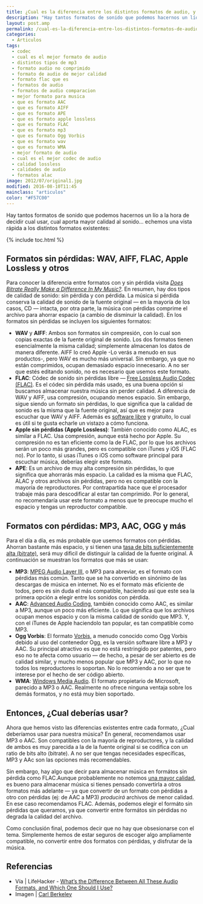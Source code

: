 ```yaml
---
title: ¿Cual es la diferencia entre los distintos formatos de audio, y cual debería elegir?
description: "Hay tantos formatos de sonido que podemos hacernos un lío a la hora de decidir cual usar, cual aporta mayor calidad al sonido... echemos una vista rápida a los distintos formatos existentes:"
layout: post.amp
permalink: /cual-es-la-diferencia-entre-los-distintos-formatos-de-audio-y-cual-deberia-elegir/
categories:
  - Articulos
tags:
  - codec
  - cual es el mejor formato de audio
  - distintos tipos de mp3
  - formato audio no comprimido
  - formato de audio de mejor calidad
  - formato flac que es
  - formatos de audio
  - formatos de audio comparacion
  - mejor formato para musica
  - que es formato AAC
  - que es formato AIFF
  - que es formato APE
  - que es formato apple lossless
  - que es formato FLAC
  - que es formato mp3
  - que es formato Ogg Vorbis
  - que es formato wav
  - que es formato WMA
  - mejor formato de audio
  - cual es el mejor codec de audio
  - calidad lossless
  - calidades de audio
  - formatos alac
image: 2012/07/original1.jpg
modified: 2016-08-10T11:45
mainclass: "articulos"
color: "#F57C00"
---
```


<figure>
  <amp-img on="tap:lightbox1" role="button" tabindex="0" layout="responsive" src="/assets/img/2012/07/original1.jpg" width="640px" height="360px"></amp-img>
</figure>

Hay tantos formatos de sonido que podemos hacernos un lío a la hora de decidir cual usar, cual aporta mayor calidad al sonido&#8230; echemos una vista rápida a los distintos formatos existentes:

{% include toc.html %}

## Formatos sin pérdidas: WAV, AIFF, FLAC, Apple Lossless y otros

Para conocer la diferencia entre formatos con y sin pérdida visita *<a href="http://lifehacker.com/5810575/does-bitrate-really-make-a-difference-in-my-music" target="_blank">Does Bitrate Really Make a Difference In My Music?</a>*. En resumen, hay dos tipos de calidad de sonido: sin pérdida y con pérdida. La música si pérdida conserva la calidad de sonido de la fuente original &#8212; en la mayoría de los casos, CD &#8212; intacta, por otra parte, la música con pérdidas comprime el archivo para ahorrar espacio (a cambio de disminuir la calidad). En los formatos sin pérdidas se incluyen los siguientes formatos:

<!--ad-->

* **WAV** y **AIFF**: Ambos son formatos sin compresión, con lo cual son copias exactas de la fuente original de sonido. Los dos formatos tienen esencialmente la misma calidad; simplemente almacenan los datos de manera diferente. AIFF lo creó Apple -Lo verás a menudo en sus productos-, pero WAV es mucho más universal. Sin embargo, ya que no están comprimidos, ocupan demasiado espacio innecesario. A no ser que estés editando sonido, no es necesario que usemos este formato.
* **FLAC**: Códec de sonido sin pérdidas libre &#8212; <a href="http://en.wikipedia.org/wiki/FLAC" target="_blank">Free Lossless Audio Codec (FLAC)</a>. Es el códec sin pérdida más usado, es una buena opción si buscamos almacenar nuestra música sin perder calidad. A diferencia de WAV y AIFF, usa compresión, ocupando menos espacio. Sin embargo, sigue siendo un formato sin pérdidas, lo que significa que la calidad de sonido es la misma que la fuente original, así que es mejor para escuchar que WAV y AIFF. Además es <a href="/tags/#software-libre" target="_blank">software libre</a> y gratuito, lo cual es útil si te gusta echarle un vistazo a cómo funciona.
* **Apple sin pérdidas (Apple Lossless)**: También conocido como ALAC, es similar a FLAC. Usa compresión, aunque está hecho por Apple. Su compresión no es tan eficiente como la de FLAC, por lo que los archivos serán un poco más grandes, pero es compatible con iTunes y iOS (FLAC no). Por lo tanto, si usas iTunes o iOS como software principal para escuchar música, deberías elegir este formato.
* **APE**: Es un archivo de muy alta compresión sin pérdidas, lo que significa que ahorrarás más espacio. La calidad es la misma que FLAC, ALAC y otros archivos sin pérdidas, pero no es compatible con la mayoría de reproductores. Por contrapartida hace que el procesador trabaje más para descodificar al estar tan comprimido. Por lo general, no recomendaría usar este formato a menos que te preocupe mucho el espacio y tengas un reproductor compatible.

## Formatos con pérdidas: MP3, AAC, OGG y más

<figure>
  <amp-img on="tap:lightbox1" role="button" tabindex="0" layout="responsive" src="/assets/img/2012/07/original-11-300x195.jpg" width="300px" height="195px"></amp-img>
</figure>

Para el día a día, es más probable que usemos formatos con pérdidas. Ahorran bastante más espacio, y si tienen una <a href="http://lifehacker.com/5810575/does-bitrate-really-make-a-difference-in-my-music" target="_blank">tasa de bits suficientemente alta (bitrate)</a>, será muy dificil de distinguir la calidad de la fuente original. A continuación se muestran los formatos que más se usan:

* **MP3**: <a href="http://en.wikipedia.org/wiki/MP3" target="_blank">MPEG Audio Layer III</a>, o MP3 para abreviar, es el formato con pérdidas más común. Tanto que se ha convertido en sinónimo de las descargas de música en internet. No es el formato más eficiente de todos, pero es sin duda el más compatible, haciendo así que este sea la primera opción a elegir entre los sonidos con pérdida.
* **AAC**: <a href="http://en.wikipedia.org/wiki/Aac" target="_blank">Advanced Audio Coding</a>, también conocido como AAC, es similar a MP3, aunque un poco más eficiente. Lo que significa que los archivos ocupan menos espacio y con la misma calidad de sonido que MP3. Y, con el iTunes de Apple haciendolo tan popular, es tan compatible como MP3.
* **Ogg Vorbis**: El formato <a href="http://en.wikipedia.org/wiki/Ogg_vorbis" target="_blank">Vorbis</a>, a menudo conocido como Ogg Vorbis debido al uso del contenedor Ogg, es la versión software libre a MP3 y AAC. Su principal atractivo es que no está restringido por patentes, pero eso no te afecta como usuario &#8212; de hecho, a pesar de ser abierto es de calidad similar, y mucho menos popular que MP3 y AAC, por lo que no todos los reproductores lo soportan. No lo recomiendo a no ser que te interese por el hecho de ser código abierto.
* **WMA**: <a href="http://en.wikipedia.org/wiki/Windows_Media_Audio" target="_blank">Windows Media Audio</a>. El formato propietario de Microsoft, parecido a MP3 o AAC. Realmente no ofrece ninguna ventaja sobre los demás formatos, y no está muy bien soportado.

## Entonces, ¿Cual deberías usar?

Ahora que hemos visto las diferencias existentes entre cada formato, ¿Cual deberíamos usar para nuestra música? En general, recomendamos usar MP3 o AAC. Son compatibles con la mayoría de reproductores, y la calidad de ambos es muy parecida a la de la fuente original si se codifica con un ratio de bits alto (bitrate). A no ser que tengas necesidades específicas, MP3 y AAc son las opciones más recomendables.

Sin embargo, hay algo que decir para almacenar música en formátos sin pérdida como FLAC.Aunque probablemente no notemos <a href="http://lifehacker.com/5921889/concluding-the-great-mp3-bitrate-experiment" target="_blank">una mayor calidad</a>, es bueno para almacenar música si tienes pensado convertirla a otros formatos más adelante &#8212; ya que convertir de un formato con pérdidas a otro con pérdidas (ej: de AAC a MP3) *producirá* archivos de menor calidad. En ese caso recomendamos FLAC. Además, podemos elegir el formáto sin pérdidas que queramos, ya que convertir entre formátos sin pérdidas no degrada la calidad del archivo.

Como conclusión final, podemos decir que no hay que obsesionarse con el tema. Simplemente hemos de estar seguros de escoger algo ampliamente compatible, no convertir entre dos formatos con pérdidas, y disfrutar de la música.

## Referencias

- Vía \| LifeHacker - <a href="http://lifehacker.com/5927052/whats-the-difference-between-all-these-audio-formats-and-which-one-should-i-use" target="_blank">What’s the Difference Between All These Audio Formats, and Which One Should I Use?</a>
- Imagen \| <a href="http://www.flickr.com/photos/mac_users_guide/3680451148/" target="_blank">Carl Berkeley</a>
